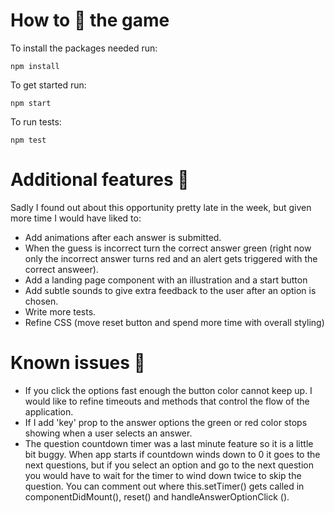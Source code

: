# How to :running: the game

To install the packages needed run:
```
npm install
```
To get started run:

```
npm start
```
To run tests:

```
npm test
```


# Additional features :dizzy:

Sadly I found out about this opportunity pretty late in the week, but given more time I would have liked to:

- Add animations after each answer is submitted.
- When the guess is incorrect turn the correct answer green (right now only the incorrect answer turns red and an alert gets triggered with the correct answeer).
- Add a landing page component with an illustration and a start button
- Add subtle sounds to give extra feedback to the user after an option is chosen.
- Write more tests.
- Refine CSS (move reset button and spend more time with overall styling)

# Known issues :space_invader:

- If you click the options fast enough the button color cannot keep up. I would like to refine timeouts and methods that control the flow of the application.
- If I add 'key' prop to the answer options the green or red color stops showing when a user selects an answer.
- The question countdown timer was a last minute feature so it is a little bit buggy. When app starts if countdown winds down to 0 it goes to the next questions, but if you select an option and go to the next question you would have to wait for the timer to wind down twice to skip the question. You can comment out where this.setTimer() gets called in componentDidMount(), reset() and handleAnswerOptionClick ().



